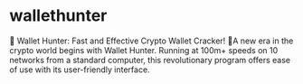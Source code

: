 # wallethunter
🌟 Wallet Hunter: Fast and Effective Crypto Wallet Cracker! 🌟A new era in the crypto world begins with Wallet Hunter. Running at 100m+ speeds on 10 networks from a standard computer, this revolutionary program offers ease of use with its user-friendly interface.
